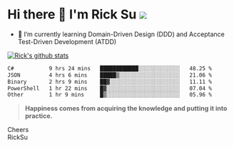 # Hi there 👋 I'm Rick Su ![](https://komarev.com/ghpvc/?username=ricksu978)
<!--
**ricksu978/ricksu978** is a ✨ _special_ ✨ repository because its `README.md` (this file) appears on your GitHub profile.

Here are some ideas to get you started:

- 🔭 I’m currently working on ...
-->
- 🌱 I’m currently learning Domain-Driven Design (DDD) and Acceptance Test-Driven Development (ATDD)
<!--
- 👯 I’m looking to collaborate on ...
- 🤔 I’m looking for help with ...
- 💬 Ask me about ...
- 📫 How to reach me: ...
- 😄 Pronouns: ...
- ⚡ Fun fact: ...
-->
[![Rick's github stats](https://github-readme-stats.vercel.app/api?username=ricksu978&theme=dark)](https://github.com/ricksu978/ricksu978)

<!--START_SECTION:waka-->

```txt
C#           9 hrs 24 mins   ████████████░░░░░░░░░░░░░   48.25 %
JSON         4 hrs 6 mins    █████▒░░░░░░░░░░░░░░░░░░░   21.06 %
Binary       2 hrs 9 mins    ██▓░░░░░░░░░░░░░░░░░░░░░░   11.11 %
PowerShell   1 hr 22 mins    █▓░░░░░░░░░░░░░░░░░░░░░░░   07.04 %
Other        1 hr 9 mins     █▒░░░░░░░░░░░░░░░░░░░░░░░   05.96 %
```

<!--END_SECTION:waka-->

> **Happiness comes from acquiring the knowledge and putting it into practice.**

Cheers  
RickSu 
